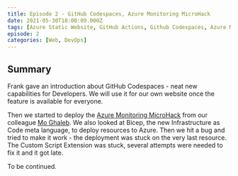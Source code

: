 ```yaml
---
title: Episode 2 - GitHub Codespaces, Azure Monitoring MicroHack
date: 2021-05-30T18:00:09.000Z
tags: [Azure Static Website, GitHub Actions, Github Codespaces, Azure Monitoring MicroHack, Hugo]
episode: 2
categories: [Web, DevOps]
---
```

<!-- 
    {{< youtube "9a7AuUl1o-o" >}}
-->

## Summary

Frank gave an introduction about GitHub Codespaces - neat new capabilities for Developers. We will use it for our own website once the feature is available for everyone.

Then we started to deploy the [Azure Monitoring MicroHack](https://github.com/msghaleb/AzureMonitorHackathon)
 from our colleague [Mo Ghaleb](https://www.linkedin.com/in/mohghaleb/). We also looked at Bicep, the new Infrastructure as Code meta language, to deploy resources to Azure. 
Then we hit a bug and tried to make it work - the deployment was stuck on the very last resource. The Custom Script Extension was stuck, several attempts were needed to fix it and it got late. 

To be continued.